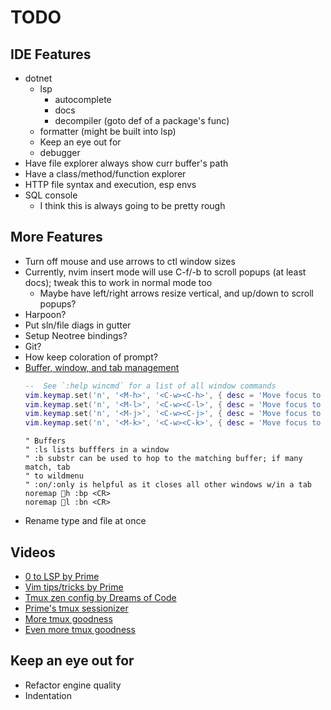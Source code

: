 # TODO

## IDE Features

- dotnet
  - lsp
    - autocomplete
    - docs
    - decompiler (goto def of a package's func)
  - formatter (might be built into lsp)
  - Keep an eye out for
  - debugger
- Have file explorer always show curr buffer's path
- Have a class/method/function explorer
- HTTP file syntax and execution, esp envs
- SQL console
  - I think this is always going to be pretty rough

## More Features

- Turn off mouse and use arrows to ctl window sizes
- Currently, nvim insert mode will use C-f/-b to scroll popups (at least docs);
  tweak this to work in normal mode too
  - Maybe have left/right arrows resize vertical, and up/down to scroll popups?
- Harpoon?
- Put sln/file diags in gutter
- Setup Neotree bindings?
- Git?
- How keep coloration of prompt?
- [Buffer, window, and tab management](https://learnvim.irian.to/basics/buffers_windows_tabs)
  ```lua
  --  See `:help wincmd` for a list of all window commands
  vim.keymap.set('n', '<M-h>', '<C-w><C-h>', { desc = 'Move focus to the left window' })
  vim.keymap.set('n', '<M-l>', '<C-w><C-l>', { desc = 'Move focus to the right window' })
  vim.keymap.set('n', '<M-j>', '<C-w><C-j>', { desc = 'Move focus to the lower window' })
  vim.keymap.set('n', '<M-k>', '<C-w><C-k>', { desc = 'Move focus to the upper window' })
  ```
  ```vim
  " Buffers
  " :ls lists bufffers in a window
  " :b substr can be used to hop to the matching buffer; if many match, tab
  " to wildmenu
  " :on/:only is helpful as it closes all other windows w/in a tab
  noremap h :bp <CR>
  noremap l :bn <CR>
  ```
- Rename type and file at once

## Videos

- [0 to LSP by Prime](https://www.youtube.com/watch?v=w7i4amO_zaE)
- [Vim tips/tricks by Prime](https://www.youtube.com/watch?v=FrMRyXtiJkc)
- [Tmux zen config by Dreams of Code](https://www.youtube.com/watch?v=DzNmUNvnB04)
- [Prime's tmux sessionizer](https://github.com/ThePrimeagen/.dotfiles/blob/master/bin/.local/scripts/tmux-sessionizer)
- [More tmux goodness](https://www.youtube.com/watch?v=0z6akhNyguw)
- [Even more tmux goodness](https://www.youtube.com/watch?v=UtINDdy-xBc)

## Keep an eye out for

- Refactor engine quality
- Indentation

